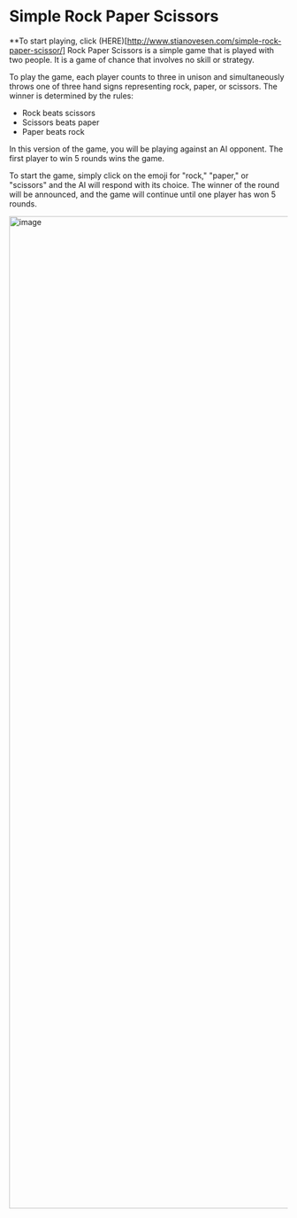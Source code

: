 # Simple Rock Paper Scissors

**To start playing, click (HERE)[http://www.stianovesen.com/simple-rock-paper-scissor/]
Rock Paper Scissors is a simple game that is played with two people. It is a game of chance that involves no skill or strategy.

To play the game, each player counts to three in unison and simultaneously throws one of three hand signs representing rock, paper, or scissors. The winner is determined by the rules:

- Rock beats scissors
- Scissors beats paper
- Paper beats rock

In this version of the game, you will be playing against an AI opponent. The first player to win 5 rounds wins the game.

To start the game, simply click on the emoji for "rock," "paper," or "scissors" and the AI will respond with its choice. The winner of the round will be announced, and the game will continue until one player has won 5 rounds.

<img width="1791" alt="image" src="https://user-images.githubusercontent.com/9074978/210546763-e47fcb3c-1d25-49cc-9008-d13d0ec45439.png">
